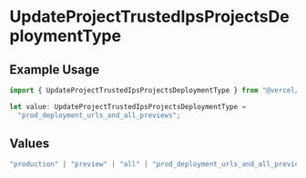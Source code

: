 # UpdateProjectTrustedIpsProjectsDeploymentType

## Example Usage

```typescript
import { UpdateProjectTrustedIpsProjectsDeploymentType } from "@vercel/sdk/models/updateprojectop.js";

let value: UpdateProjectTrustedIpsProjectsDeploymentType =
  "prod_deployment_urls_and_all_previews";
```

## Values

```typescript
"production" | "preview" | "all" | "prod_deployment_urls_and_all_previews"
```